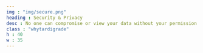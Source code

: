```yaml
---
img : "img/secure.png"
heading : Security & Privacy
desc : No one can compromise or view your data without your permission. Client-side AES-256-GCM encryption is standard on every file. 
class : "whytardigrade"
h : 40
w : 35
---
```

